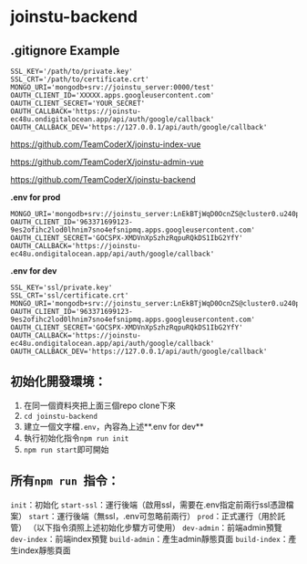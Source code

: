 # joinstu-backend
## .gitignore Example
``` .gitignore
SSL_KEY='/path/to/private.key'
SSL_CRT='/path/to/certificate.crt'
MONGO_URI='mongodb+srv://joinstu_server:0000/test'
OAUTH_CLIENT_ID='XXXXX.apps.googleusercontent.com'
OAUTH_CLIENT_SECRET='YOUR_SECRET'
OAUTH_CALLBACK='https://joinstu-ec48u.ondigitalocean.app/api/auth/google/callback'
OAUTH_CALLBACK_DEV='https://127.0.0.1/api/auth/google/callback'
```
https://github.com/TeamCoderX/joinstu-index-vue

https://github.com/TeamCoderX/joinstu-admin-vue

https://github.com/TeamCoderX/joinstu-backend

**.env for prod**
```
MONGO_URI='mongodb+srv://joinstu_server:LnEkBTjWqD0OcnZS@cluster0.u240pmw.mongodb.net/test'
OAUTH_CLIENT_ID='963371699123-9es2ofihc2lod0lhnim7sno4efsnipmq.apps.googleusercontent.com'
OAUTH_CLIENT_SECRET='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'
OAUTH_CALLBACK='https://joinstu-ec48u.ondigitalocean.app/api/auth/google/callback'
```
**.env for dev**
```
SSL_KEY='ssl/private.key'
SSL_CRT='ssl/certificate.crt'
MONGO_URI='mongodb+srv://joinstu_server:LnEkBTjWqD0OcnZS@cluster0.u240pmw.mongodb.net/test'
OAUTH_CLIENT_ID='963371699123-9es2ofihc2lod0lhnim7sno4efsnipmq.apps.googleusercontent.com'
OAUTH_CLIENT_SECRET='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'
OAUTH_CALLBACK='https://joinstu-ec48u.ondigitalocean.app/api/auth/google/callback'
OAUTH_CALLBACK_DEV='https://127.0.0.1/api/auth/google/callback'
```

## 初始化開發環境：
1. 在同一個資料夾把上面三個repo clone下來
2. `cd joinstu-backend`
3. 建立一個文字檔`.env`，內容為上述**.env for dev**
4. 執行初始化指令`npm run init`
5. `npm run start`即可開始

## 所有`npm run `指令：
`init`：初始化
`start-ssl`：運行後端（啟用ssl，需要在.env指定前兩行ssl憑證檔案）
`start`：運行後端（無ssl，.env可忽略前兩行）
`prod`：正式運行（用於託管）
（以下指令須照上述初始化步驟方可使用）
`dev-admin`：前端admin預覽
`dev-index`：前端index預覽
`build-admin`：產生admin靜態頁面
`build-index`：產生index靜態頁面
